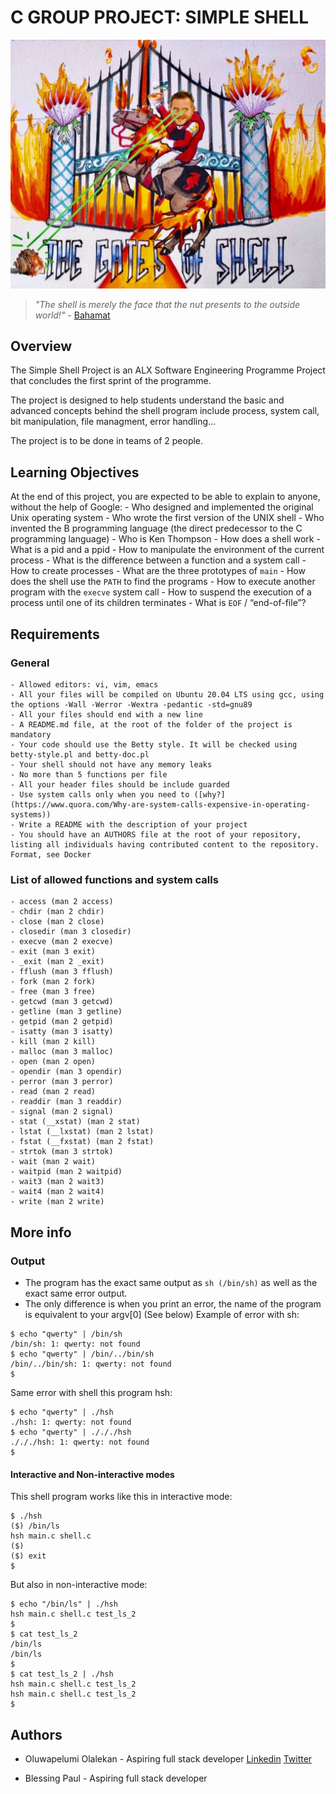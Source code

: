 # C GROUP PROJECT: SIMPLE SHELL

<p><img src="gates_of_shell.jpeg"/></p>

> *"The shell is merely the face that the nut presents to the outside world!"*
> 	\- [Bahamat](https://unix.stackexchange.com/users/3309/bahamat)

## Overview

The Simple Shell Project is an ALX Software Engineering Programme Project that concludes the first sprint of the programme.

The project is designed to help students understand the basic and advanced concepts behind the shell program include process, system call, bit manipulation, file managment, error handling...

The project is to be done in teams of 2 people.

## Learning Objectives

At the end of this project, you are expected to be able to explain to anyone, without the help of Google:
	- Who designed and implemented the original Unix operating system
	- Who wrote the first version of the UNIX shell
	- Who invented the B programming language (the direct predecessor to the C programming language)
	- Who is Ken Thompson
	- How does a shell work
	- What is a pid and a ppid
	- How to manipulate the environment of the current process
	- What is the difference between a function and a system call
	- How to create processes
	- What are the three prototypes of `main`
	- How does the shell use the `PATH` to find the programs
	- How to execute another program with the `execve` system call
	- How to suspend the execution of a process until one of its children terminates
	- What is `EOF` / “end-of-file”?

## Requirements

### General
	
	- Allowed editors: vi, vim, emacs
	- All your files will be compiled on Ubuntu 20.04 LTS using gcc, using the options -Wall -Werror -Wextra -pedantic -std=gnu89
	- All your files should end with a new line
	- A README.md file, at the root of the folder of the project is mandatory
	- Your code should use the Betty style. It will be checked using betty-style.pl and betty-doc.pl
	- Your shell should not have any memory leaks
	- No more than 5 functions per file
	- All your header files should be include guarded
	- Use system calls only when you need to ([why?](https://www.quora.com/Why-are-system-calls-expensive-in-operating-systems))
	- Write a README with the description of your project
	- You should have an AUTHORS file at the root of your repository, listing all individuals having contributed content to the repository. Format, see Docker

### List of allowed functions and system calls
	
	- access (man 2 access)
	- chdir (man 2 chdir)
	- close (man 2 close)
	- closedir (man 3 closedir)
	- execve (man 2 execve)
	- exit (man 3 exit)
	- _exit (man 2 _exit)
	- fflush (man 3 fflush)
	- fork (man 2 fork)
	- free (man 3 free)
	- getcwd (man 3 getcwd)
	- getline (man 3 getline)
	- getpid (man 2 getpid)
	- isatty (man 3 isatty)
	- kill (man 2 kill)
	- malloc (man 3 malloc)
	- open (man 2 open)
	- opendir (man 3 opendir)
	- perror (man 3 perror)
	- read (man 2 read)
	- readdir (man 3 readdir)
	- signal (man 2 signal)
	- stat (__xstat) (man 2 stat)
	- lstat (__lxstat) (man 2 lstat)
	- fstat (__fxstat) (man 2 fstat)
	- strtok (man 3 strtok)
	- wait (man 2 wait)
	- waitpid (man 2 waitpid)
	- wait3 (man 2 wait3)
	- wait4 (man 2 wait4)
	- write (man 2 write)

## More info

### Output

- The program has the exact same output as `sh (/bin/sh)` as well as the exact same error output.
- The only difference is when you print an error, the name of the program is equivalent to your argv[0] (See below)
Example of error with sh:
```
$ echo "qwerty" | /bin/sh
/bin/sh: 1: qwerty: not found
$ echo "qwerty" | /bin/../bin/sh
/bin/../bin/sh: 1: qwerty: not found
$
```
Same error with shell this program hsh:
```
$ echo "qwerty" | ./hsh
./hsh: 1: qwerty: not found
$ echo "qwerty" | ./././hsh
./././hsh: 1: qwerty: not found
$
```

#### Interactive and Non-interactive modes

This shell program works like this in interactive mode:
```
$ ./hsh
($) /bin/ls
hsh main.c shell.c
($)
($) exit
$
```
But also in non-interactive mode:
```
$ echo "/bin/ls" | ./hsh
hsh main.c shell.c test_ls_2
$
$ cat test_ls_2
/bin/ls
/bin/ls
$
$ cat test_ls_2 | ./hsh
hsh main.c shell.c test_ls_2
hsh main.c shell.c test_ls_2
$
```

## Authors

- Oluwapelumi Olalekan - Aspiring full stack developer [Linkedin](https://www.linkedin.com/in/oluwapelumi-olalekan-272b00153/) [Twitter](https://twitter.com/one_pelumi_guy)

- Blessing Paul - Aspiring full stack developer
